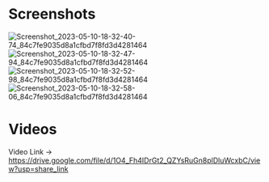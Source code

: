 # Screenshots

![Screenshot_2023-05-10-18-32-40-74_84c7fe9035d8a1cfbd7f8fd3d4281464](https://github.com/bharat8/passprt_app/assets/29004325/22847c60-217f-4609-a0f4-9e94a2de6887)
![Screenshot_2023-05-10-18-32-47-94_84c7fe9035d8a1cfbd7f8fd3d4281464](https://github.com/bharat8/passprt_app/assets/29004325/02c25230-d318-4b17-a365-02a5f39fd17b)
![Screenshot_2023-05-10-18-32-52-98_84c7fe9035d8a1cfbd7f8fd3d4281464](https://github.com/bharat8/passprt_app/assets/29004325/59f6a777-96d7-47b2-a8dc-a7496629e2c3)
![Screenshot_2023-05-10-18-32-58-06_84c7fe9035d8a1cfbd7f8fd3d4281464](https://github.com/bharat8/passprt_app/assets/29004325/b9d65e08-5218-4c5b-9854-dec9843b9163)

# Videos

Video Link -> https://drive.google.com/file/d/1O4_Fh4IDrGt2_QZYsRuGn8plDluWcxbC/view?usp=share_link
